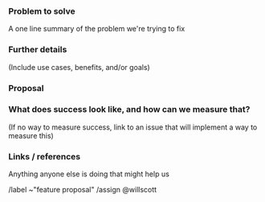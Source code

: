 <!---
Please read this!

This is the standard new feature template for all CronxCo projects.
Please feel free to add additional sections where necessary but ensure that the initial sections are filled in comprehensively!

--->

### Problem to solve

A one line summary of the problem we're trying to fix

### Further details

(Include use cases, benefits, and/or goals)

### Proposal

### What does success look like, and how can we measure that?

(If no way to measure success, link to an issue that will implement a way to measure this)

### Links / references

Anything anyone else is doing that might help us

/label ~"feature proposal"
/assign @willscott
